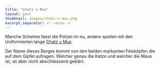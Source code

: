 ```yaml
---
title: "Chatz u Mus"
layout: post
thumbnail: images/chatz-u-mus.png
excerpt_separator: <!--more-->
---
```


Manche Schelme fasst die Polizei im nu, andere spielen mit den Uniformierten lange [Chatz u Mus](https://s.geo.admin.ch/ec7eqyl43ohw)

Der Name dieses Berges kommt von den beiden markanten Felsköpfen die auf dem Gipfel aufragen. Welcher genau die Katze und welcher die Maus ist, ist aber nicht abschliessend geklärt.
<!--more-->

